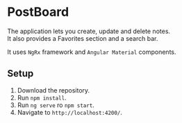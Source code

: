 # PostBoard

The application lets you create, update and delete notes.\
It also provides a Favorites section and a search bar.

It uses `NgRx` framework and `Angular Material` components.

## Setup

1. Download the repository.
2. Run `npm install`.
3. Run `ng serve` ro `npm start`.
4. Navigate to `http://localhost:4200/`.